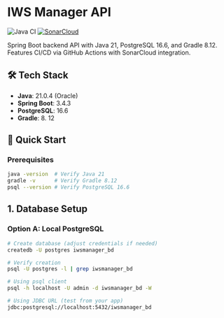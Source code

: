 # IWS Manager API

![Java CI](https://github.com/Piramide-Informatik/iws-manager-api/actions/workflows/ci.yml/badge.svg)
[![SonarCloud](https://sonarcloud.io/images/project_badges/sonarcloud-white.svg)](https://sonarcloud.io/summary/new_code?id=Piramide-Informatik_iws-manager-api)

Spring Boot backend API with Java 21, PostgreSQL 16.6, and Gradle 8.12. Features CI/CD via GitHub Actions with SonarCloud integration.

## 🛠 Tech Stack
- **Java**: 21.0.4 (Oracle)
- **Spring Boot**: 3.4.3
- **PostgreSQL**: 16.6
- **Gradle**: 8.                12

## 🚀 Quick Start

### Prerequisites
```bash
java -version  # Verify Java 21
gradle -v      # Verify Gradle 8.12
psql --version # Verify PostgreSQL 16.6
```

## 1. Database Setup

### Option A: Local PostgreSQL
```bash
# Create database (adjust credentials if needed)
createdb -U postgres iwsmanager_bd

# Verify creation
psql -U postgres -l | grep iwsmanager_bd

# Using psql client
psql -h localhost -U admin -d iwsmanager_bd -W

# Using JDBC URL (test from your app)
jdbc:postgresql://localhost:5432/iwsmanager_bd
```